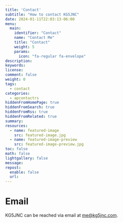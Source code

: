 ```yaml
---
title: 'Contact'
subtitle: "How to contact KG5JNC"
date: 2024-01-11T22:03:13-06:00
menu:
  main:
    identifier: "Contact"
    name: "Contact Me"
    title: "Contact"
    weight: 5
    params:
      icon: "fa-regular fa-envelope"
description:
keywords:
license:
comment: false
weight: 0
tags:
  - contact
categories:
  - apcontactrs
hiddenFromHomePage: true
hiddenFromSearch: true
hiddenFromRss: true
hiddenFromRelated: true
summary:
resources:
  - name: featured-image
    src: featured-image.jpg
  - name: featured-image-preview
    src: featured-image-preview.jpg
toc: false
math: false
lightgallery: false
message:
repost:
  enable: false
  url:
---
```


# Email

KG5JNC can be reached via email at me@kg5jnc.com.
